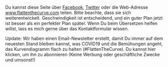 Du kannst diese Seite über [Facebook](https://www.facebook.com/photo.php?fbid=10158003174454431&set=a.10150142889684431&type=3&theater), [Twitter](https://twitter.com/figgyjam/status/1236346020855861248) oder die Web-Adresse www.flattenthecurve.com teilen. Bitte beachte, dass sie sich weiterentwickelt. Geschwindigkeit ist entscheidend, und ein guter Plan jetzt ist besser als ein perfekter Plan später. Wenn Du beim Übersetzen helfen willst, lass es mich gerne über das Kontaktformular wissen.

Update: Wir haben einen Email-Newsletter erstellt, damit Du immer auf dem neuesten Stand bleiben kannst, was COVID19 und die Bemühungen angeht, das Kurvendiagramm flach zu halten (#FlattenTheCurve). Du kannst hier klicken, um ihn zu abonnieren (Keine Werbung oder geschäftliche Zwecke und umsonst!)
